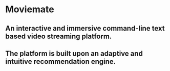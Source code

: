 # Moviemate
## An interactive and immersive command-line text based video streaming platform.
## The platform is built upon an adaptive and intuitive recommendation engine.
